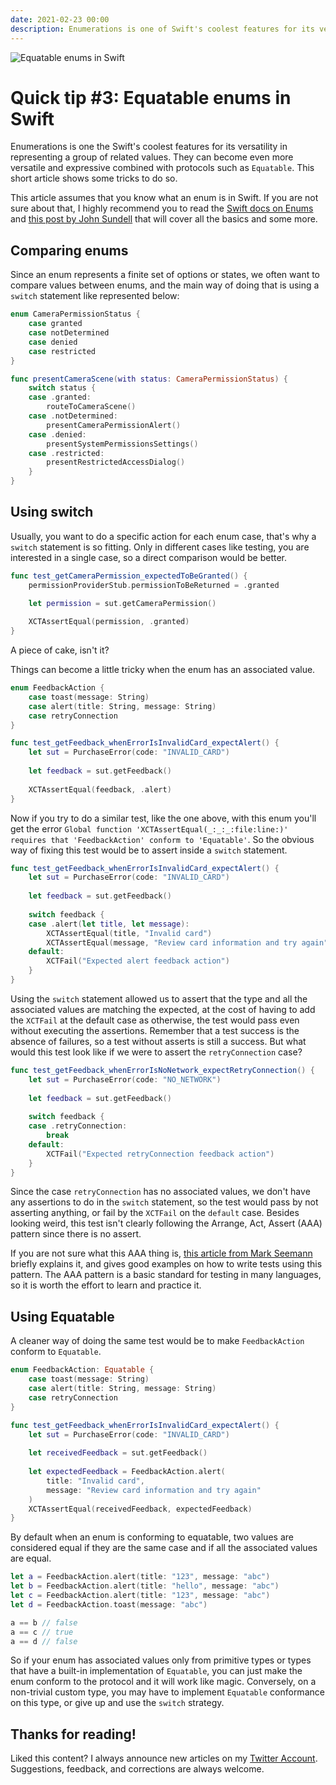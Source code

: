 ```yaml
---
date: 2021-02-23 00:00
description: Enumerations is one of Swift's coolest features for its versatility in representing a group of related values. They can become even more versatile and expressive combined with protocols such as `Equatable`. This short article shows some tricks to do so.
---
```

<img src="https://raw.githubusercontent.com/lucas1295santos/lucas1295santos.github.io/master/images/equatable-enums-header.png" alt="Equatable enums in Swift"/>

# Quick tip #3: Equatable enums in Swift

Enumerations is one the Swift's coolest features for its versatility in representing a group of related values. They can become even more versatile and expressive combined with protocols such as `Equatable`. This short article shows some tricks to do so.

This article assumes that you know what an enum is in Swift. If you are not sure about that, I highly recommend you to read the [Swift docs on Enums](https://docs.swift.org/swift-book/LanguageGuide/Enumerations.html#ID147) and [this post by John Sundell](https://www.swiftbysundell.com/basics/enums/) that will cover all the basics and some more.

## Comparing enums

Since an enum represents a finite set of options or states, we often want to compare values between enums, and the main way of doing that is using a `switch` statement like represented below:

``` swift
enum CameraPermissionStatus {
    case granted
    case notDetermined
    case denied
    case restricted
}

func presentCameraScene(with status: CameraPermissionStatus) {
    switch status {
    case .granted:
        routeToCameraScene()
    case .notDetermined:
        presentCameraPermissionAlert()
    case .denied:
        presentSystemPermissionsSettings()
    case .restricted:
        presentRestrictedAccessDialog()
    }
}
```

## Using switch

Usually, you want to do a specific action for each enum case, that's why a `switch` statement is so fitting. Only in different cases like testing, you are interested in a single case, so a direct comparison would be better.

``` swift
func test_getCameraPermission_expectedToBeGranted() {
    permissionProviderStub.permissionToBeReturned = .granted

    let permission = sut.getCameraPermission()
        
    XCTAssertEqual(permission, .granted)
}
```

A piece of cake, isn't it?

Things can become a little tricky when the enum has an associated value.

``` swift
enum FeedbackAction {
    case toast(message: String)
    case alert(title: String, message: String)
    case retryConnection
}

func test_getFeedback_whenErrorIsInvalidCard_expectAlert() {
    let sut = PurchaseError(code: "INVALID_CARD")
    
    let feedback = sut.getFeedback()
    
    XCTAssertEqual(feedback, .alert)
}
```

Now if you try to do a similar test, like the one above, with this enum you'll get the error `Global function 'XCTAssertEqual(_:_:_:file:line:)' requires that 'FeedbackAction' conform to 'Equatable'`. So the obvious way of fixing this test would be to assert inside a `switch` statement.

``` swift
func test_getFeedback_whenErrorIsInvalidCard_expectAlert() {
    let sut = PurchaseError(code: "INVALID_CARD")
    
    let feedback = sut.getFeedback()
    
    switch feedback {
    case .alert(let title, let message):
        XCTAssertEqual(title, "Invalid card")
        XCTAssertEqual(message, "Review card information and try again")
    default:
        XCTFail("Expected alert feedback action")
    }
}
```

Using the `switch` statement allowed us to assert that the type and all the associated values are matching the expected, at the cost of having to add the `XCTFail` at the default case as otherwise, the test would pass even without executing the assertions. Remember that a test success is the absence of failures, so a test without asserts is still a success. But what would this test look like if we were to assert the `retryConnection` case?

```swift
func test_getFeedback_whenErrorIsNoNetwork_expectRetryConnection() {
    let sut = PurchaseError(code: "NO_NETWORK")
    
    let feedback = sut.getFeedback()
    
    switch feedback {
    case .retryConnection:
        break
    default:
        XCTFail("Expected retryConnection feedback action")
    }
}
```

Since the case `retryConnection` has no associated values, we don't have any assertions to do in the `switch` statement, so the test would pass by not asserting anything, or fail by the `XCTFail` on the `default` case. Besides looking weird, this test isn't clearly following the Arrange, Act, Assert (AAA) pattern since there is no assert.

If you are not sure what this AAA thing is, [this article from Mark Seemann](https://blog.ploeh.dk/2013/06/24/a-heuristic-for-formatting-code-according-to-the-aaa-pattern/) briefly explains it, and gives good examples on how to write tests using this pattern. The AAA pattern is a basic standard for testing in many languages, so it is worth the effort to learn and practice it.

## Using Equatable

A cleaner way of doing the same test would be to make `FeedbackAction` conform to `Equatable`.

``` swift
enum FeedbackAction: Equatable {
    case toast(message: String)
    case alert(title: String, message: String)
    case retryConnection
}

func test_getFeedback_whenErrorIsInvalidCard_expectAlert() {
    let sut = PurchaseError(code: "INVALID_CARD")
    
    let receivedFeedback = sut.getFeedback()
    
    let expectedFeedback = FeedbackAction.alert(
        title: "Invalid card",
        message: "Review card information and try again"
    )
    XCTAssertEqual(receivedFeedback, expectedFeedback)
}
```

By default when an enum is conforming to equatable, two values are considered equal if they are the same case and if all the associated values are equal.

``` swift
let a = FeedbackAction.alert(title: "123", message: "abc")
let b = FeedbackAction.alert(title: "hello", message: "abc")
let c = FeedbackAction.alert(title: "123", message: "abc")
let d = FeedbackAction.toast(message: "abc")

a == b // false
a == c // true
a == d // false
```

So if your enum has associated values only from primitive types or types that have a built-in implementation of `Equatable`, you can just make the enum conform to the protocol and it will work like magic. Conversely, on a non-trivial custom type, you may have to implement `Equatable` conformance on this type, or give up and use the `switch` strategy.

## Thanks for reading!

Liked this content? I always announce new articles on my [Twitter Account](https://twitter.com/oliveira__lucas). Suggestions, feedback, and corrections are always welcome.